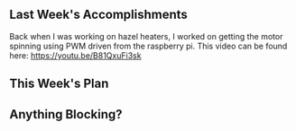 ## Last Week's Accomplishments

Back when I was working on hazel heaters, I worked on getting the motor spinning using PWM driven from the raspberry pi. This video can be found here: https://youtu.be/B81QxuFi3sk

## This Week's Plan


## Anything Blocking?



